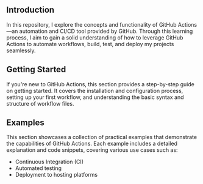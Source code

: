 ## Introduction

In this repository, I explore the concepts and functionality of GitHub Actions—an automation and CI/CD tool provided by GitHub. Through this learning process, I aim to gain a solid understanding of how to leverage GitHub Actions to automate workflows, build, test, and deploy my projects seamlessly.

## Getting Started

If you're new to GitHub Actions, this section provides a step-by-step guide on getting started. It covers the installation and configuration process, setting up your first workflow, and understanding the basic syntax and structure of workflow files.

## Examples

This section showcases a collection of practical examples that demonstrate the capabilities of GitHub Actions. Each example includes a detailed explanation and code snippets, covering various use cases such as:

- Continuous Integration (CI)
- Automated testing
- Deployment to hosting platforms
